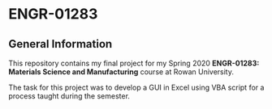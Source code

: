 # ENGR-01283

## General Information
This repository contains my final project for my Spring 2020 **ENGR-01283: Materials Science and Manufacturing** course at Rowan University. 

The task for this project was to develop a GUI in Excel using VBA script for a process taught during the semester. 
